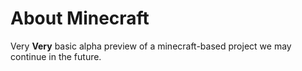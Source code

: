 # About Minecraft

Very __Very__ basic alpha preview of a minecraft-based project we may continue in the future.
